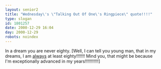 ```yaml
---
layout: senior2
title: "Wednesday\'s \"Talking Out Of One\'s Ringpiece\" quote!!!!"
type: slogan
id: 1801257
date: 2000-12-29 16:04
day: 2000-12-29
robots: noindex
---
```

In a dream you are never eighty. [Well, I can tell you young man, that in my dreams, I am <u>always</u> at least eighty!!!!!!! Mind you, that might be because I'm exceptionally advanced in my years!!!!!!!!!!!]
